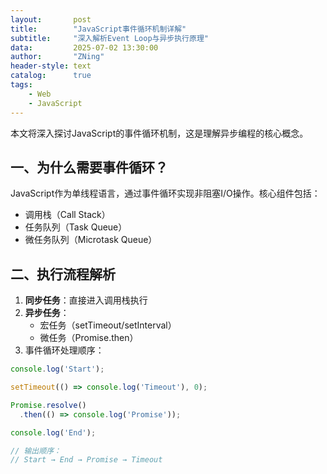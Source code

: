 ```yaml
---
layout:       post
title:        "JavaScript事件循环机制详解"
subtitle:     "深入解析Event Loop与异步执行原理"
data:         2025-07-02 13:30:00
author:       "ZNing"
header-style: text
catalog:      true
tags:
    - Web
    - JavaScript
---
```


本文将深入探讨JavaScript的事件循环机制，这是理解异步编程的核心概念。

## 一、为什么需要事件循环？
JavaScript作为单线程语言，通过事件循环实现非阻塞I/O操作。核心组件包括：
- 调用栈（Call Stack）
- 任务队列（Task Queue）
- 微任务队列（Microtask Queue）

## 二、执行流程解析
1. **同步任务**：直接进入调用栈执行
2. **异步任务**：
   - 宏任务（setTimeout/setInterval）
   - 微任务（Promise.then）
3. 事件循环处理顺序：
```javascript
console.log('Start');

setTimeout(() => console.log('Timeout'), 0);

Promise.resolve()
  .then(() => console.log('Promise'));

console.log('End');

// 输出顺序：
// Start → End → Promise → Timeout

